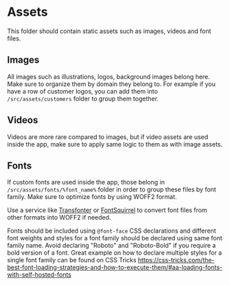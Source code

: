 # Assets

This folder should contain static assets such as images, videos and font files.

## Images

All images such as illustrations, logos, background images belong here. Make sure to organize them by domain they belong to. For example if you have a row of customer logos, you can add them into `/src/assets/customers` folder to group them together.

## Videos

Videos are more rare compared to images, but if video assets are used inside the app, make sure to apply same logic to them as with image assets.

## Fonts

If custom fonts are used inside the app, those belong in `/src/assets/fonts/%font_name%` folder in order to group these files by font family. Make sure to optimize fonts by using WOFF2 format.

Use a service like [Transfonter](https://transfonter.org/) or [FontSquirrel](https://www.fontsquirrel.com/tools/webfont-generator) to convert font files from other formats into WOFF2 if needed.

Fonts should be included using `@font-face` CSS declarations and different font weights and styles for a font family should be declared using same font family name. Avoid declaring "Roboto" and "Roboto-Bold" if you require a bold version of a font. Great example on how to declare multiple styles for a single font family can be found on CSS Tricks https://css-tricks.com/the-best-font-loading-strategies-and-how-to-execute-them/#aa-loading-fonts-with-self-hosted-fonts
